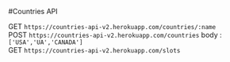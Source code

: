 #Countries API

 
 GET `https://countries-api-v2.herokuapp.com/countries/:name` <br>
 POST `https://countries-api-v2.herokuapp.com/countries` body : `['USA','UA','CANADA']` <br>
 GET `https://countries-api-v2.herokuapp.com/slots` 
 
  
